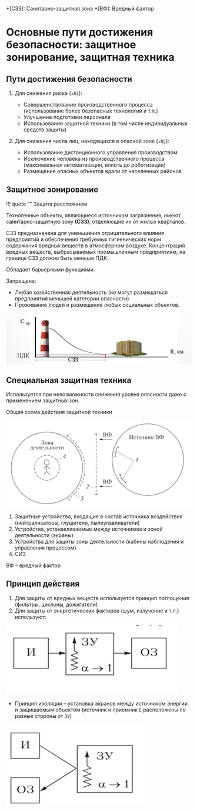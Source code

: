 *[СЗЗ]: Санитарно-защитная зона
*[ВФ]: Вредный фактор

# Основные пути достижения безопасности: защитное зонирование, защитная техника

## Пути достижения безопасности

1. Для снижения риска (`↓Ri`):
    - Совершенствование производственного процесса (использование более безопасных технологий и т.п.)
    - Улучшение подготовки персонала
    - Использование защитной техники (в том числе индивидуальных средств защиты)

1. Для снижения числа лиц, находящихся в опасной зоне (`↓N∑`):
    - Использование дистанционного управления производством
    - Исключение человека из производственного процесса (максимальная автоматизация, вплоть до роботизации)
    - Размещение опасных объектов вдали от населенных районов

## Защитное зонирование

!!! quote ""
    Защита расстоянием

Техногенные объекты, являющиеся источником загрязнения, имеют санитарно-защитную зону **(СЗЗ)**, отделяющие их от жилых кварталов.

СЗЗ предназначена для уменьшения отрицательного влияния предприятий и обеспечения требуемых гигиенических норм содержания вредных веществ в атмосферном воздухе. Концентрация вредных веществ,
выбрасываемых промышленным предприятиям, на границе СЗЗ должна быть меньше ПДК.

Обладает барьерными функциями.

Запрещена:

- Любая хозяйственная деятельность (но могут размещаться предприятия меньшей категории опасности)
- Проживание людей и размещение любых социальных объектов.

![Основные пути достижения безопасности](media/10_01.png)

## Специальная защитная техника

Используется при невозможности снижения уровня опасности даже с применением защитных зон.

Общая схема действия защитной техники

![Основные пути достижения безопасности](media/10_02.png)

1. Защитные устройства, входящие в состав источника воздействия (нейтрализаторы, глушители, пылеулавливатели)
2. Устройства, устанавливаемые между источником и зоной деятельности (экраны)
3. Устройства для защиты зоны деятельности (кабины наблюдения и управления процессом)
4. СИЗ

ВФ – вредный фактор

## Принцип действия

1. Для защиты от вредных веществ используется принцип поглощения (фильтры, циклоны, дожигатели)
2. Для защиты от энергетических факторов (шум, излучение и т.п.) используют:

![Основные пути достижения безопасности](media/10_03.png)

- Принцип изоляции – установка экранов между источником энергии и защищаемым объектом (источник и приемник `Е` расположены по разные стороны от `ЗУ`)

![Основные пути достижения безопасности](media/10_04.png)
